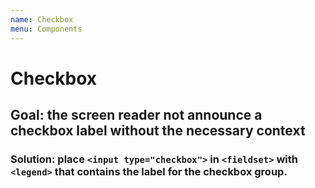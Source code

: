 ```yaml
---
name: Checkbox
menu: Components
---
```


# Checkbox

## Goal: the screen reader not announce a checkbox label without the necessary context

### Solution: place `<input type="checkbox">` in `<fieldset>` with `<legend>` that contains the label for the checkbox group.

<!--
id: 55153f97-a326-4de5-8aa4-81a37be4f4de
wcag: 1.3.5
related: 4898676e-4850-4cb1-ba16-d7f229244d0f
-->

